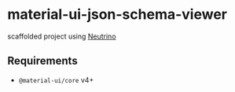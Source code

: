 # material-ui-json-schema-viewer
scaffolded project using [Neutrino](https://master.neutrinojs.org/packages/react-components/)

## Requirements
- `@material-ui/core` v4+

